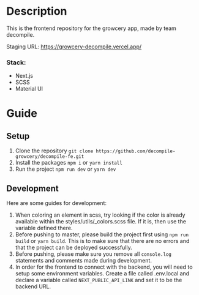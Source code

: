 
# Description
This is the frontend repository for the growcery app, made by team decompile.

Staging URL: https://growcery-decompile.vercel.app/
### Stack:
 - Next.js
 - SCSS
 - Material UI
# Guide
## Setup

1. Clone the repository `git clone https://github.com/decompile-growcery/decompile-fe.git`
2. Install the packages `npm i` or `yarn install`
3. Run the project `npm run dev` or `yarn dev`
## Development
Here are some guides for development:

1. When coloring an element in scss, try looking if the color is already available within the styles/utils/_colors.scss file. If it is, then use the variable defined there.
2. Before pushing to master, please build the project first using `npm run build` or `yarn build`. This is to make sure that there are no errors and that the project can be deployed successfully.
3. Before pushing, please make sure you remove all `console.log` statements and comments made during development.
4. In order for the frontend to connect with the backend, you will need to setup some environment variables. Create a file called .env.local and declare a variable called `NEXT_PUBLIC_API_LINK` and set it to be the backend URL.
